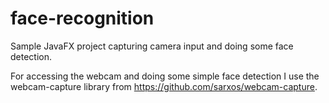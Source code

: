 face-recognition
================

Sample JavaFX project capturing camera input and doing some face detection.

For accessing the webcam and doing some simple face detection I use the webcam-capture library from https://github.com/sarxos/webcam-capture.
